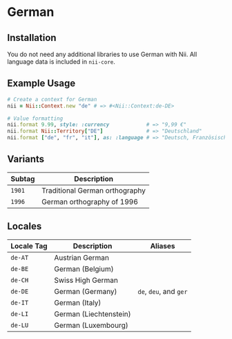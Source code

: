 <!-- This file has been generated. Source: languages/_template.md.erb -->

# German

## Installation

You do not need any additional libraries to use German with Nii.
All language data is included in `nii-core`.

## Example Usage

``` ruby
# Create a context for German
nii = Nii::Context.new "de" # => #<Nii::Context:de-DE>

# Value formatting
nii.format 9.99, style: :currency            # => "9,99 €"
nii.format Nii::Territory["DE"]              # => "Deutschland"
nii.format ["de", "fr", "it"], as: :language # => "Deutsch, Französisch und Italienisch"
```

## Variants

<table>
  <thead>
    <tr>
      <th>Subtag</th>
      <th>Description</th>
    </tr>
  </thead>
  <tbody>
    <tr>
      <td><code>1901</code></td>
      <td>Traditional German orthography</td>
    </tr>
    <tr>
      <td><code>1996</code></td>
      <td>German orthography of 1996</td>
    </tr>
  </tbody>
</table>

## Locales

<table>
  <thead>
    <tr>
      <th>Locale Tag</th>
      <th>Description</th>
      <th>Aliases</th>
    </tr>
  </thead>
  <tbody>
    <tr>
      <td><code>de-AT</code></td>
      <td>Austrian German</td>
      <td></td>
    </tr>
    <tr>
      <td><code>de-BE</code></td>
      <td>German (Belgium)</td>
      <td></td>
    </tr>
    <tr>
      <td><code>de-CH</code></td>
      <td>Swiss High German</td>
      <td></td>
    </tr>
    <tr>
      <td><code>de-DE</code></td>
      <td>German (Germany)</td>
      <td><code>de</code>, <code>deu</code>, and <code>ger</code></td>
    </tr>
    <tr>
      <td><code>de-IT</code></td>
      <td>German (Italy)</td>
      <td></td>
    </tr>
    <tr>
      <td><code>de-LI</code></td>
      <td>German (Liechtenstein)</td>
      <td></td>
    </tr>
    <tr>
      <td><code>de-LU</code></td>
      <td>German (Luxembourg)</td>
      <td></td>
    </tr>
  </tbody>
</table>

